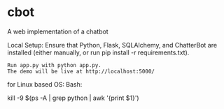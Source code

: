 # cbot
A web implementation of a chatbot

Local Setup:
Ensure that Python, Flask, SQLAlchemy, and ChatterBot are installed (either manually, or run pip install -r requirements.txt).

    Run app.py with python app.py.
    The demo will be live at http://localhost:5000/


for Linux based OS:
Bash:

kill -9 $(ps -A | grep python | awk '{print $1}')
